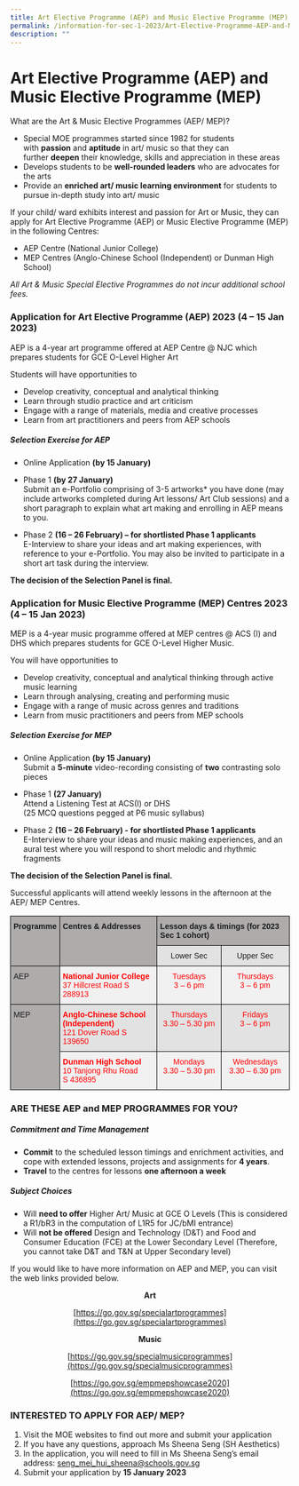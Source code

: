 ```yaml
---
title: Art Elective Programme (AEP) and Music Elective Programme (MEP)
permalink: /information-for-sec-1-2023/Art-Elective-Programme-AEP-and-Music-Elective-Programme-MEP/
description: ""
---
```

Art Elective Programme (AEP) and Music Elective Programme (MEP)
===============================================================

What are the Art & Music Elective Programmes (AEP/ MEP)?

*   Special MOE programmes started since 1982 for students with <b>passion</b> and <b>aptitude</b> in art/ music so that they can further <b>deepen</b> their knowledge, skills and appreciation in these areas
*   Develops students to be <b>well-rounded leaders</b> who are advocates for the arts
*   Provide an <b>enriched art/ music learning environment</b> for students to pursue in-depth study into art/ music

If your child/ ward exhibits interest and passion for Art or Music, they can apply for Art Elective Programme (AEP) or Music Elective Programme (MEP) in the following Centres:

*   AEP Centre (National Junior College)
*   MEP Centres (Anglo-Chinese School (Independent) or Dunman High School)

<i>All Art & Music Special Elective Programmes do not incur additional school fees.</i>

### Application for Art Elective Programme (AEP) 2023 (4 – 15 Jan 2023)

AEP is a 4-year art programme offered at AEP Centre @ NJC which prepares students for GCE O-Level Higher Art  

  

Students will have opportunities to

*   Develop creativity, conceptual and analytical thinking
*   Learn through studio practice and art criticism
*   Engage with a range of materials, media and creative processes
*   Learn from art practitioners and peers from AEP schools


##### **Selection Exercise for AEP**

*   Online Application <b>(by 15 January)</b>


*   Phase 1 <b>(by 27 January)</b> <br>
Submit an e-Portfolio comprising of 3-5 artworks\* you have done (may include artworks completed during Art lessons/ Art Club sessions) and a short paragraph to explain what art making and enrolling in AEP means to you.

*   Phase 2 <b>(16 – 26 February) – for shortlisted Phase 1 applicants</b> <br>
E-Interview to share your ideas and art making experiences, with reference to your e-Portfolio. You may also be invited to participate in a short art task during the interview.

<b>The decision of the Selection Panel is final.</b>


### Application for Music Elective Programme (MEP) Centres 2023 (4 – 15 Jan 2023)

MEP is a 4-year music programme offered at MEP centres @ ACS (I) and DHS which prepares students for GCE O-Level Higher Music.  
  
You will have opportunities to  

*   Develop creativity, conceptual and analytical thinking through active music learning
*   Learn through analysing, creating and performing music
*   Engage with a range of music across genres and traditions
*   Learn from music practitioners and peers from MEP schools

##### **Selection Exercise for MEP**

*   Online Application <b>(by 15 January)</b> <br>
Submit a <b>5-minute</b> video-recording consisting of <b>two</b> contrasting solo pieces

  

*   Phase 1 <b>(27 January)</b> <br>
Attend a Listening Test at ACS(I) or DHS  
(25 MCQ questions pegged at P6 music syllabus)

  

*   Phase 2 <b>(16 – 26 February) - for shortlisted Phase 1 applicants</b> <br>
E-Interview to share your ideas and music making experiences, and an aural test where you will respond to short melodic and rhythmic fragments

  

<b>The decision of the Selection Panel is final.</b>


Successful applicants will attend weekly lessons in the afternoon at the AEP/ MEP Centres.
<style type="text/css">
.tg  {border-collapse:collapse;border-spacing:0;}
.tg td{border-color:black;border-style:solid;border-width:1px;font-family:Arial, sans-serif;font-size:14px;
  overflow:hidden;padding:10px 5px;word-break:normal;}
.tg th{border-color:black;border-style:solid;border-width:1px;font-family:Arial, sans-serif;font-size:14px;
  font-weight:normal;overflow:hidden;padding:10px 5px;word-break:normal;}
.tg .tg-syr2{background-color:#AEABAB;text-align:left;vertical-align:top}
.tg .tg-vjxa{background-color:#E3E2E2;text-align:center;vertical-align:top}
.tg .tg-p4ry{background-color:#F2F1F1;color:#F00;text-align:center;vertical-align:top}
.tg .tg-gszg{background-color:#F2F1F1;color:#F00;text-align:left;vertical-align:top}
.tg .tg-1h3x{background-color:#AEABAB;font-weight:bold;text-align:left;vertical-align:top}
.tg .tg-hdsu{background-color:#E3E2E2;color:#F00;text-align:left;vertical-align:top}
.tg .tg-fg18{background-color:#E3E2E2;color:#F00;text-align:center;vertical-align:top}
</style>
<table class="tg">
<thead>
  <tr>
    <th class="tg-1h3x" rowspan="2">Programme</th>
    <th class="tg-1h3x" rowspan="2">Centres &amp; Addresses</th>
    <th class="tg-1h3x" colspan="2">Lesson days &amp; timings (for 2023 Sec 1 cohort)</th>
  </tr>
  <tr>
    <th class="tg-vjxa">Lower Sec</th>
    <th class="tg-vjxa">Upper Sec</th>
  </tr>
</thead>
<tbody>
  <tr>
    <td class="tg-syr2">AEP</td>
    <td class="tg-gszg"><span style="font-weight:bold;color:red">National Junior College</span><br><span style="color:red">37 Hillcrest Road S 288913</span></td>
    <td class="tg-p4ry"><span style="color:red">Tuesdays</span><br><span style="color:red">3 – 6 pm</span></td>
    <td class="tg-p4ry"><span style="color:red">Thursdays</span><br><span style="color:red">3 – 6 pm</span></td>
  </tr>
  <tr>
    <td class="tg-syr2" rowspan="2">MEP</td>
    <td class="tg-hdsu"><span style="font-weight:bold;color:red">Anglo-Chinese School (Independent)</span><br><span style="color:red">121 Dover Road S 139650</span></td>
    <td class="tg-fg18"><span style="color:red">Thursdays</span><br><span style="color:red">3.30 – 5.30 pm</span></td>
    <td class="tg-fg18"><span style="color:red">Fridays</span><br><span style="color:red">3 – 6 pm</span></td>
  </tr>
  <tr>
    <td class="tg-gszg"><span style="font-weight:bold;color:red">Dunman High School</span><br><span style="color:red">10 Tanjong Rhu Road</span><br><span style="color:red">S 436895</span></td>
    <td class="tg-p4ry"><span style="color:red">Mondays</span><br><span style="color:red">3.30 – 5.30 pm</span></td>
    <td class="tg-p4ry"><span style="color:red">Wednesdays</span><br><span style="color:red">3.30 – 6.30 pm</span></td>
  </tr>
</tbody>
</table>



### ARE THESE AEP and MEP PROGRAMMES FOR YOU?


  

##### **Commitment and Time Management**

*   <b>Commit</b> to the scheduled lesson timings and enrichment activities, and cope with extended lessons, projects and assignments for <b>4 years</b>.
*   <b>Travel</b> to the centres for lessons <b>one afternoon a week</b>

##### **Subject Choices**

*   Will <b>need to offer</b> Higher Art/ Music at GCE O Levels (This is considered a R1/bR3 in the computation of L1R5 for JC/bMI entrance)
*   Will <b>not be offered</b> Design and Technology (D&T) and Food and Consumer Education (FCE) at the Lower Secondary Level (Therefore, you cannot take D&T and T&N at Upper Secondary level)

  
If you would like to have more information on AEP and MEP, you can visit the web links provided below.


<center> <b>Art</b>
	
[https://go.gov.sg/specialartprogrammes](https://go.gov.sg/specialartprogrammes)

<b>Music</b>

[https://go.gov.sg/specialmusicprogrammes](https://go.gov.sg/specialmusicprogrammes)

[https://go.gov.sg/empmepshowcase2020](https://go.gov.sg/empmepshowcase2020)</center>


### INTERESTED TO APPLY FOR AEP/ MEP?

1.  Visit the MOE websites to find out more and submit your application 
2.  If you have any questions, approach Ms Sheena Seng (SH Aesthetics)
3.  In the application, you will need to fill in Ms Sheena Seng’s email address: seng_mei_hui_sheena@schools.gov.sg
4.  Submit your application by <b>15 January 2023</b>